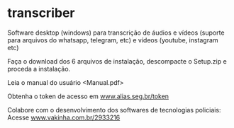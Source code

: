 # transcriber
Software desktop (windows) para transcrição de áudios e vídeos (suporte para arquivos do whatsapp, telegram, etc) e vídeos (youtube, instagram etc)

Faça o download dos 6 arquivos de instalação, descompacte o Setup.zip e proceda a instalação.

Leia o manual do usuário <Manual.pdf>

Obtenha o token de acesso em www.alias.seg.br/token

Colabore com o desenvolvimento dos softwares de tecnologias policiais: Acesse www.vakinha.com.br/2933216
